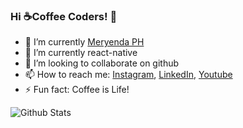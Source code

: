 ### Hi ☕Coffee Coders! 👋

- 🔭 I’m currently [Meryenda PH](https://github.com/EricEchemane/Meryenda-PH)
- 🌱 I’m currently react-native
- 👯 I’m looking to collaborate on github
- 📫 How to reach me: [Instagram](https://www.instagram.com/ericechemane/), [LinkedIn](https://www.linkedin.com/in/eric-echemane-2a3543229/), [Youtube](https://www.youtube.com/channel/UCEjAjj6pswmd04eHhsqOZmw)
- ⚡ Fun fact: Coffee is Life!

![Github Stats](https://github-readme-stats.vercel.app/api?username=ericechemane&&show_icons=true&title_color=ffffff&icon_color=bb2acf&text_color=daf7dc&bg_color=151515)
